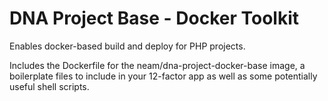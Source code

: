 DNA Project Base - Docker Toolkit
=================================

Enables docker-based build and deploy for PHP projects.

Includes the Dockerfile for the neam/dna-project-docker-base image, a boilerplate files to include in your 12-factor app as well as some potentially useful shell scripts.